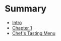 # Summary
- [Intro](./ch0_intro.md)
- [Chapter 1](./chapter_1.md)
- [Chef's Tasting Menu](./chefs_tasting_menu.md)
